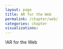 ```yaml
---
layout: page
title: AR for the Web
permalink: /chapter/web/
categories: chapter
visualizations:
---
```


!AR for the Web

